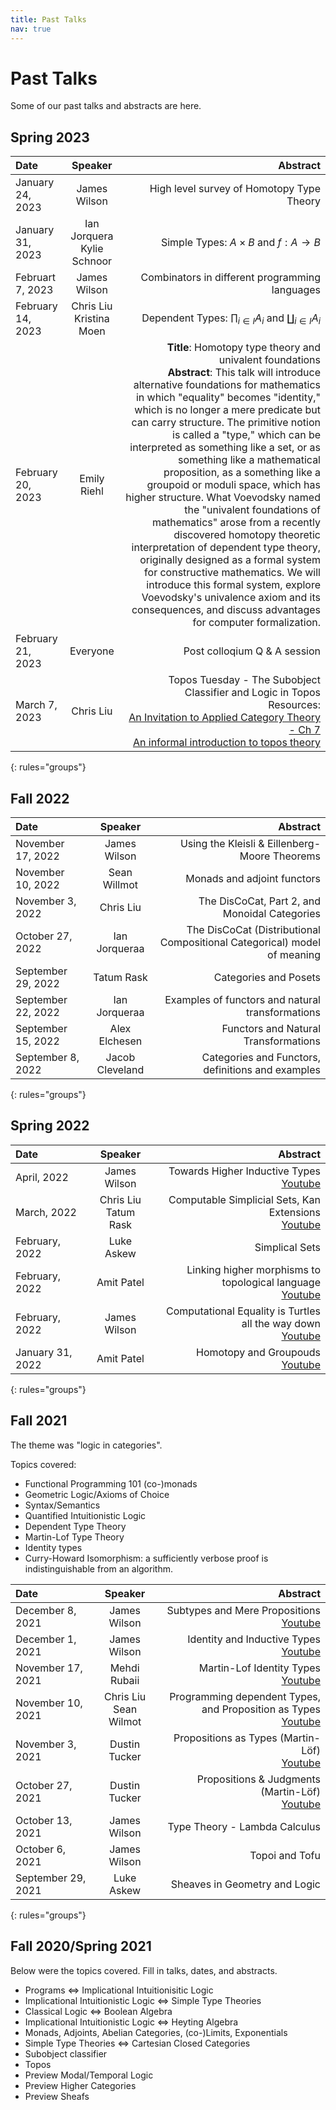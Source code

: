 ```yaml
---
title: Past Talks
nav: true
---
```


# Past Talks

Some of our past talks and abstracts are here.

## Spring 2023

| Date | Speaker | <span style="display: inline-block; width:100%">Abstract</span>|
|:--------|:-------:|--------:|
|  January 24, 2023  | James Wilson | High level survey of Homotopy Type Theory |
|  January 31, 2023  | Ian Jorquera <br> Kylie Schnoor | Simple Types: $A \times B$ and $f: A \rightarrow B$ |
|  Februart 7, 2023  | James Wilson | Combinators in different programming languages |
|  February 14, 2023 | Chris Liu <br> Kristina Moen | Dependent Types: $\prod_{i \in I}A_i$ and $\coprod_{i \in I}A_i$ |
|  February 20, 2023 | Emily Riehl | **Title**: Homotopy type theory and univalent foundations <br> **Abstract**: This talk will introduce alternative foundations for mathematics in which "equality" becomes "identity," which is no longer a mere predicate but can carry structure. The primitive notion is called a "type," which can be interpreted as something like a set, or as something like a mathematical proposition, as a something like a groupoid or moduli space, which has higher structure. What Voevodsky named the "univalent foundations of mathematics" arose from a recently discovered homotopy theoretic interpretation of dependent type theory, originally designed as a formal system for constructive mathematics. We will introduce this formal system, explore Voevodsky's univalence axiom and its consequences, and discuss advantages for computer formalization. |
|  February 21, 2023 | Everyone | Post colloqium Q & A session |
|  March 7, 2023 | Chris Liu | Topos Tuesday - The Subobject Classifier and Logic in Topos <br> Resources: <br> [An Invitation to Applied Category Theory - Ch 7](https://arxiv.org/pdf/1803.05316.pdf) <br> [An informal introduction to topos theory](https://arxiv.org/pdf/1012.5647.pdf)|
{: rules="groups"}

## Fall 2022

| Date | Speaker | <span style="display: inline-block; width:100%">Abstract</span>|
|:--------|:-------:|--------:|
| November 17, 2022 | James Wilson | Using the Kleisli & Eillenberg-Moore Theorems 
| November 10, 2022 | Sean Willmot | Monads and adjoint functors |
| November 3, 2022 | Chris Liu | The DisCoCat, Part 2, and Monoidal Categories |
| October 27, 2022 | Ian Jorqueraa | The DisCoCat (Distributional Compositional Categorical) model of meaning |
| September 29, 2022 | Tatum Rask  | Categories and Posets |
| September 22, 2022 | Ian Jorqueraa | Examples of functors and natural transformations   |
| September 15, 2022 | Alex Elchesen  | Functors and Natural Transformations   |
|  September 8, 2022  | Jacob Cleveland   | Categories and Functors, definitions and examples  |
{: rules="groups"}


## Spring 2022

| Date | Speaker | <span style="display: inline-block; width:100%">Abstract</span>|
|:--------|:-------:|--------:|
|  April, 2022  | James Wilson | Towards Higher Inductive Types <br> [Youtube](https://www.youtube.com/watch?v=ab8wXarxtyI) |
|  March, 2022  | Chris Liu <br> Tatum Rask   | Computable Simplicial Sets, Kan Extensions <br> [Youtube](https://www.youtube.com/watch?v=HVYsL8NJKtw) |
|  February, 2022  | Luke Askew   | Simplical Sets |
|  February, 2022  | Amit Patel   | Linking higher morphisms to topological language <br> [Youtube](https://www.youtube.com/watch?v=cIV0mVVWsN4) |
|  February, 2022  | James Wilson   | Computational Equality is Turtles all the way down <br> [Youtube](https://www.youtube.com/watch?v=0eiukOn2Jac) |
|  January 31, 2022  | Amit Patel   | Homotopy and Groupouds <br> [Youtube](https://www.youtube.com/watch?v=T7XMnrKWwnA)    |
{: rules="groups"}

## Fall 2021

The theme was "logic in categories".

Topics covered:
- Functional Programming 101 (co-)monads
- Geometric Logic/Axioms of Choice
- Syntax/Semantics
- Quantified Intuitionistic Logic
- Dependent Type Theory
- Martin-Lof Type Theory
- Identity types
- Curry-Howard Isomorphism: a sufficiently verbose proof is indistinguishable from an algorithm.

| Date | Speaker | <span style="display: inline-block; width:100%">Abstract</span>|
|:--------|:-------:|--------:|
|  December 8, 2021 | James Wilson | Subtypes and Mere Propositions <br> [Youtube](https://www.youtube.com/watch?v=g7eFpTKBOAI)|
|  December 1, 2021 | James Wilson | Identity and Inductive Types <br> [Youtube](https://www.youtube.com/watch?v=Pi3xHmHQ7T8)|
|  November 17, 2021 | Mehdi Rubaii | Martin-Lof Identity Types <br> [Youtube](https://www.youtube.com/watch?v=num-zzh5hFA)|
|  November 10, 2021 | Chris Liu <br> Sean Wilmot   | Programming dependent Types, and Proposition as Types <br> [Youtube](https://www.youtube.com/watch?v=48lio_3FhAo)|
|  November 3, 2021 | Dustin Tucker   | Propositions as Types (Martin-Löf) <br> [Youtube](https://www.youtube.com/watch?v=cxnGOAjOIGs)|
|  October 27, 2021 | Dustin Tucker   | Propositions & Judgments (Martin-Löf) <br> [Youtube](https://www.youtube.com/watch?v=mqIIo5ROUEE)|
|  October 13, 2021 | James Wilson   | Type Theory - Lambda Calculus |
|  October 6, 2021  | James Wilson   | Topoi and Tofu |
|  September 29, 2021  | Luke Askew   | Sheaves in Geometry and Logic    |
{: rules="groups"}

## Fall 2020/Spring 2021

Below were the topics covered. Fill in talks, dates, and abstracts.

- Programs $\iff$ Implicational Intuitionisitic Logic
- Implicational Intuitionistic Logic $\iff$ Simple Type Theories
- Classical Logic $\iff$ Boolean Algebra
- Implicational Intuitionistic Logic $\iff$ Heyting Algebra
- Monads, Adjoints, Abelian Categories, (co-)Limits, Exponentials
- Simple Type Theories $\iff$ Cartesian Closed Categories
- Subobject classifier
- Topos
- Preview Modal/Temporal Logic
- Preview Higher Categories
- Preview Sheafs

